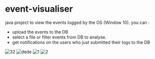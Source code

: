 # event-visualiser
java project to view the events logged by the OS (Window 10).
you can :
- upload the events to the DB
- select a file or filter events from DB to analyse.
- get notifications on the users who just submitted their logs to the DB

![32](https://user-images.githubusercontent.com/56322386/175397634-5fc44f8b-812e-454c-bb67-7033308757a5.png)
![dede](https://user-images.githubusercontent.com/56322386/175397644-be2f9188-9d24-4cb4-98ff-73fe82a0ca6f.png)
![1](https://user-images.githubusercontent.com/56322386/175397650-777229ed-b32a-403f-9908-aae4575af54d.png)
![2](https://user-images.githubusercontent.com/56322386/175397657-873f267d-7aab-40c9-ba3f-3cf3c550f73e.png)
